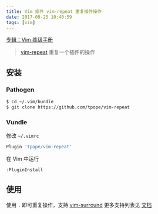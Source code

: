 ```yaml
---
title: Vim 插件 vim-repeat 重复插件操作
date: 2017-09-25 10:40:59
tags: [vim]
---
```


[专辑：Vim 练级手册](/vim)

> [vim-repeat](https://github.com/tpope/vim-repeat) 重复一个插件的操作

<!-- more -->

<!-- toc -->
## 安装
### Pathogen
```bash
$ cd ~/.vim/bundle
$ git clone https://github.com/tpope/vim-repeat
```

### Vundle
修改 `~/.vimrc`
```bash
Plugin 'tpope/vim-repeat'
```
在 Vim 中运行
```bash
:PluginInstall
```

## 使用
使用 `.` 即可重复操作，支持 [vim-surround](/2017/09/25/vim-plugin-surround/)
更多支持列表见 [文档](https://github.com/tpope/vim-repeat#repeatvim)
